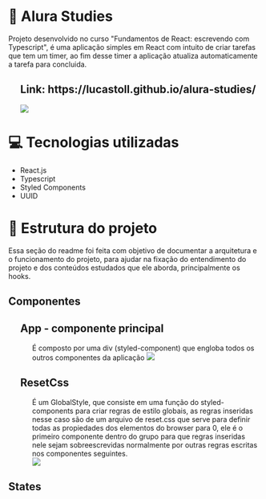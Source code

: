 # 🔷 Alura Studies

Projeto desenvolvido no curso "Fundamentos de React: escrevendo com Typescript", é uma aplicação simples em React com intuito de criar tarefas que tem um timer, ao fim desse timer a aplicação atualiza automaticamente a tarefa para concluida.

<ul>
  <h2>Link: https://lucastoll.github.io/alura-studies/</h2>
  <img src="https://user-images.githubusercontent.com/86172649/165776500-7673d112-c102-443e-84c1-e2dd46a98416.png">
</ul>

# 💻 Tecnologias utilizadas
<ul>
  <li>React.js</li>
  <li>Typescript</li>
  <li>Styled Components</li>
  <li>UUID</li>
</ul>

# 📘 Estrutura do projeto

Essa seção do readme foi feita com objetivo de documentar a arquitetura e o funcionamento do projeto, para ajudar na fixação do entendimento do projeto e dos conteúdos estudados que ele aborda, principalmente os hooks.

## Componentes 
<ul>
  <h2> App - componente principal</h2>
  <ul>
    É composto por uma div (styled-component) que engloba todos os outros componentes da aplicação
    <img src="https://user-images.githubusercontent.com/86172649/165780358-e508c5cd-b732-488b-bae8-819155ad53e1.png">
  </ul>
  
  <h2> ResetCss </h2>
  <ul>
      É um GlobalStyle, que consiste em uma função do styled-components para criar regras de estilo globais, as regras inseridas nesse caso são de um arquivo de reset.css que serve para definir todas as propiedades dos elementos do browser para 0, ele é o primeiro componente dentro do grupo para que regras inseridas nele sejam sobreescrevidas normalmente por outras regras escritas nos componentes seguintes.<br>
     <img src="https://user-images.githubusercontent.com/86172649/165783751-437cfa97-d4c6-4459-b5ac-51126a8f980a.png">
  </ul>
  



</ul>

## States
  
